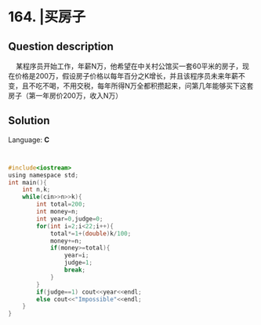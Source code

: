# 164. |买房子

## Question description


    某程序员开始工作，年薪N万，他希望在中关村公馆买一套60平米的房子，现在价格是200万，假设房子价格以每年百分之K增长，并且该程序员未来年薪不变，且不吃不喝，不用交税，每年所得N万全都积攒起来，问第几年能够买下这套房子（第一年房价200万，收入N万）


## Solution

Language: **C**

```C


#include<iostream>
using namespace std;
int main(){
    int n,k;
    while(cin>>n>>k){
        int total=200;
        int money=n;
        int year=0,judge=0;
        for(int i=2;i<22;i++){
            total*=1+(double)k/100;
            money+=n;
            if(money>=total){
                year=i;
                judge=1;
                break;
            }
        }
        if(judge==1) cout<<year<<endl;
        else cout<<"Impossible"<<endl;
    }
}
```



